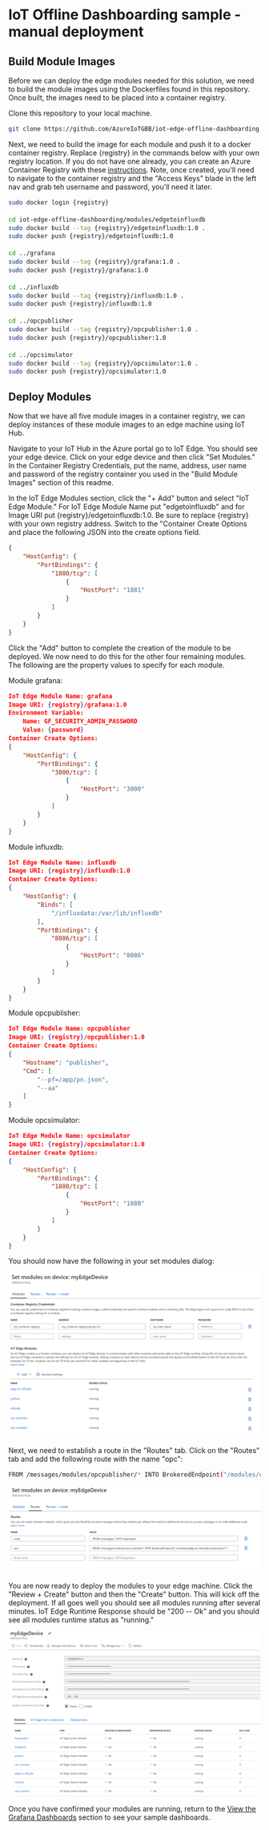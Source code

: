 # IoT Offline Dashboarding sample - manual deployment

## Build Module Images

Before we can deploy the edge modules needed for this solution, we need to build the module images using the Dockerfiles found in this repository.  Once built, the images need to be placed into a container registry.

Clone this repository to your local machine.

```bash
git clone https://github.com/AzureIoTGBB/iot-edge-offline-dashboarding.git
```

Next, we need to build the image for each module and push it to a docker container registry.  Replace {registry} in the commands below with your own registry location.  If you do not have one already, you can create an Azure Container Registry with these [instructions](https://docs.microsoft.com/en-us/azure/container-registry/container-registry-get-started-azure-cli#create-a-container-registry).  Note, once created, you'll need to navigate to the container registry and the "Access Keys" blade in the left nav and grab teh username and password, you'll need it later.

```bash
sudo docker login {registry}

cd iot-edge-offline-dashboarding/modules/edgetoinfluxdb
sudo docker build --tag {registry}/edgetoinfluxdb:1.0 .
sudo docker push {registry}/edgetoinfluxdb:1.0

cd ../grafana
sudo docker build --tag {registry}/grafana:1.0 .
sudo docker push {registry}/grafana:1.0

cd ../influxdb
sudo docker build --tag {registry}/influxdb:1.0 .
sudo docker push {registry}/influxdb:1.0

cd ../opcpublisher
sudo docker build --tag {registry}/opcpublisher:1.0 .
sudo docker push {registry}/opcpublisher:1.0

cd ../opcsimulator
sudo docker build --tag {registry}/opcsimulator:1.0 .
sudo docker push {registry}/opcsimulator:1.0
```

## Deploy Modules

Now that we have all five module images in a container registry, we can deploy instances of these module images to an edge machine using IoT Hub.

Navigate to your IoT Hub in the Azure portal go to IoT Edge.  You should see your edge device.  Click on your edge device and then click "Set Modules."  In the Container Registry Credentials, put the name, address, user name and password of the registry container you used in the "Build Module Images" section of this readme.

In the IoT Edge Modules section, click the "+ Add" button and select "IoT Edge Module."  For IoT Edge Module Name put "edgetoinfluxdb" and for Image URI put {registry}/edgetoinfluxdb:1.0.  Be sure to replace {registry} with your own registry address.  Switch to the "Container Create Options and place the following JSON into the create options field.

```json
{
    "HostConfig": {
        "PortBindings": {
            "1880/tcp": [
                {
                    "HostPort": "1881"
                }
            ]
        }
    }
}
```

Click the "Add" button to complete the creation of the module to be deployed.  We now need to do this for the other four remaining modules.  The following are the property values to specify for each module.

Module grafana:

```json
IoT Edge Module Name: grafana
Image URI: {registry}/grafana:1.0
Environment Variable:
    Name: GF_SECURITY_ADMIN_PASSWORD
    Value: {password}
Container Create Options:
{
    "HostConfig": {
        "PortBindings": {
            "3000/tcp": [
                {
                    "HostPort": "3000"
                }
            ]
        }
    }
}
```

Module influxdb:

```json
IoT Edge Module Name: influxdb
Image URI: {registry}/influxdb:1.0
Container Create Options:
{
    "HostConfig": {
        "Binds": [
            "/influxdata:/var/lib/influxdb"
        ],
        "PortBindings": {
            "8086/tcp": [
                {
                    "HostPort": "8086"
                }
            ]
        }
    }
}
```

Module opcpublisher:

```json
IoT Edge Module Name: opcpublisher
Image URI: {registry}/opcpublisher:1.0
Container Create Options:
{
    "Hostname": "publisher",
    "Cmd": [
        "--pf=/app/pn.json",
        "--aa"
    ]
}
```

Module opcsimulator:

```json
IoT Edge Module Name: opcsimulator
Image URI: {registry}/opcsimulator:1.0
Container Create Options:
{
    "HostConfig": {
        "PortBindings": {
            "1880/tcp": [
                {
                    "HostPort": "1880"
                }
            ]
        }
    }
}
```

You should now have the following in your set modules dialog:

![Edge Modules](../media/edge-modules.png)

Next, we need to establish a route in the "Routes" tab.  Click on the "Routes" tab and add the following route with the name "opc":

```bash
FROM /messages/modules/opcpublisher/* INTO BrokeredEndpoint("/modules/edgetoinfluxdb/inputs/input1")
```

![Edge Routes](../media/edge-routes.png)

You are now ready to deploy the modules to your edge machine.  Click the "Review + Create" button and then the "Create" button.  This will kick off the deployment.  If all goes well you should see all modules running after several minutes.  IoT Edge Runtime Response should be "200 -- Ok" and you should see all modules runtime status as "running."

![Edge Success](../media/edge-success.png)

Once you have confirmed your modules are running, return to the [View the Grafana Dashboards](dashboarding-sample.md#view-the-grafana-dashboard) section to see your sample dashboards.
